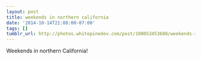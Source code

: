 ```yaml
---
layout: post
title: weekends in northern california
date: '2014-10-14T21:08:00-07:00'
tags: []
tumblr_url: http://photos.whitepinedev.com/post/100053453608/weekends-in-northern-california
---
```

Weekends in northern California!
